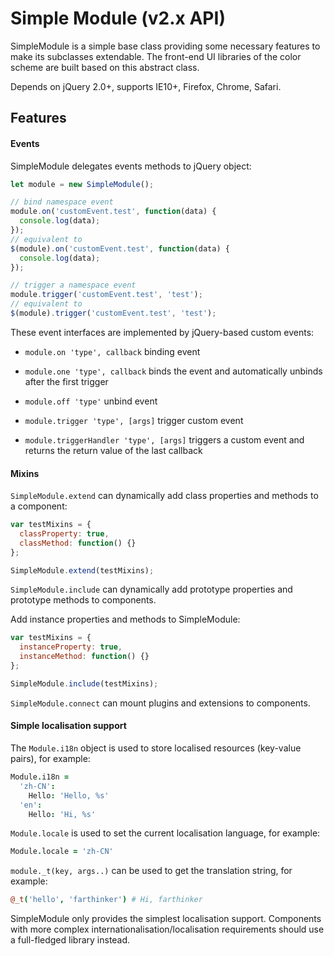 # Simple Module (v2.x API)

SimpleModule is a simple base class providing some necessary features to make its subclasses extendable. The front-end UI libraries of the color scheme are built based on this abstract class.

Depends on jQuery 2.0+, supports IE10+, Firefox, Chrome, Safari.

## Features

#### Events

SimpleModule delegates events methods to jQuery object:

```js
let module = new SimpleModule();

// bind namespace event
module.on('customEvent.test', function(data) {
  console.log(data);
});
// equivalent to
$(module).on('customEvent.test', function(data) {
  console.log(data);
});

// trigger a namespace event
module.trigger('customEvent.test', 'test');
// equivalent to
$(module).trigger('customEvent.test', 'test');
```

These event interfaces are implemented by jQuery-based custom events:

* `module.on 'type', callback` binding event

* `module.one 'type', callback` binds the event and automatically unbinds after the first trigger

* `module.off 'type'` unbind event

* `module.trigger 'type', [args]` trigger custom event

* `module.triggerHandler 'type', [args]` triggers a custom event and returns the return value of the last callback

#### Mixins

`SimpleModule.extend` can dynamically add class properties and methods to a component:

```js
var testMixins = {
  classProperty: true,
  classMethod: function() {}
};

SimpleModule.extend(testMixins);
```

`SimpleModule.include` can dynamically add prototype properties and prototype methods to components.

Add instance properties and methods to SimpleModule:

```js
var testMixins = {
  instanceProperty: true,
  instanceMethod: function() {}
};

SimpleModule.include(testMixins);
```

`SimpleModule.connect` can mount plugins and extensions to components.

#### Simple localisation support

The `Module.i18n` object is used to store localised resources (key-value pairs), for example:

```coffee
Module.i18n =
  'zh-CN':
    Hello: 'Hello, %s'
  'en':
    Hello: 'Hi, %s'
```

`Module.locale` is used to set the current localisation language, for example:

```coffee
Module.locale = 'zh-CN'
```

`module._t(key, args..)` can be used to get the translation string, for example:

```coffee
@_t('hello', 'farthinker') # Hi, farthinker
```

SimpleModule only provides the simplest localisation support. Components with more complex internationalisation/localisation requirements should use a full-fledged library instead.
